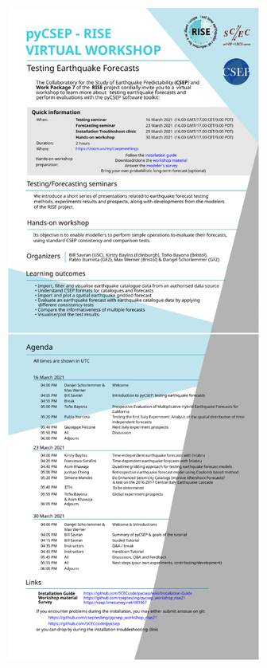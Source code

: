 

![](https://raw.githubusercontent.com/cseptesting/pycsep_workshop_rise21/main/organizational/invitation.svg) 
![](https://raw.githubusercontent.com/cseptesting/pycsep_workshop_rise21/main/organizational/agenda.svg)
